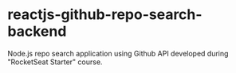 # reactjs-github-repo-search-backend
Node.js repo search application using Github API developed during "RocketSeat Starter" course.

